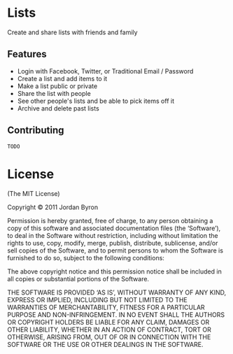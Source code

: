 # Lists

Create and share lists with friends and family

## Features

- Login with Facebook, Twitter, or Traditional Email / Password
- Create a list and add items to it
- Make a list public or private
- Share the list with people
- See other people's lists and be able to pick items off it
- Archive and delete past lists

## Contributing

`TODO`

# License

(The MIT License)

Copyright © 2011 Jordan Byron

Permission is hereby granted, free of charge, to any person obtaining a copy of this software and associated documentation files (the ‘Software’), to deal in the Software without restriction, including without limitation the rights to use, copy, modify, merge, publish, distribute, sublicense, and/or sell copies of the Software, and to permit persons to whom the Software is furnished to do so, subject to the following conditions:

The above copyright notice and this permission notice shall be included in all copies or substantial portions of the Software.

THE SOFTWARE IS PROVIDED ‘AS IS’, WITHOUT WARRANTY OF ANY KIND, EXPRESS OR IMPLIED, INCLUDING BUT NOT LIMITED TO THE WARRANTIES OF MERCHANTABILITY, FITNESS FOR A PARTICULAR PURPOSE AND NON-INFRINGEMENT. IN NO EVENT SHALL THE AUTHORS OR COPYRIGHT HOLDERS BE LIABLE FOR ANY CLAIM, DAMAGES OR OTHER LIABILITY, WHETHER IN AN ACTION OF CONTRACT, TORT OR OTHERWISE, ARISING FROM, OUT OF OR IN CONNECTION WITH THE SOFTWARE OR THE USE OR OTHER DEALINGS IN THE SOFTWARE.
